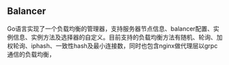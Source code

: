 ## Balancer

Go语言实现了一个负载均衡的管理器，支持服务器节点信息、balancer配置、实例信息、实例方法及选择器的自定义。目前支持的负载均衡方法有随机、轮询、加权轮询、iphash、一致性hash及最小连接数，同时也包含nginx做代理层以grpc通信的负载均衡，